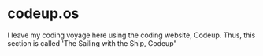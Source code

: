 # codeup.os
I leave my coding voyage here using the coding website, Codeup.
Thus, this section is called 'The Sailing with the Ship, Codeup"
